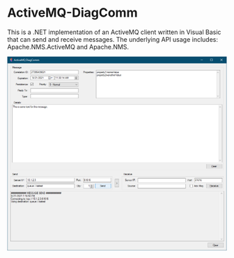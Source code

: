 # ActiveMQ-DiagComm
This is a .NET implementation of an ActiveMQ client written in Visual Basic that can send and receive messages.  The underlying API usage includes: Apache.NMS.ActiveMQ and Apache.NMS. 

![screenshot](images/screenshot.png)
